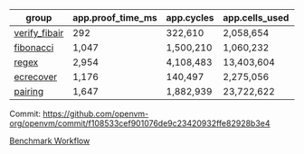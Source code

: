 | group | app.proof_time_ms | app.cycles | app.cells_used | leaf.proof_time_ms | leaf.cycles | leaf.cells_used |
| -- | -- | -- | -- | -- | -- | -- |
| [verify_fibair](https://github.com/openvm-org/openvm/blob/benchmark-results/benchmarks-pr/2054/verify_fibair-f108533cef901076de9c23420932ffe82928b3e4.md) | 292 |  322,610 |  2,058,654 |- | - | - |
| [fibonacci](https://github.com/openvm-org/openvm/blob/benchmark-results/benchmarks-pr/2054/fibonacci-f108533cef901076de9c23420932ffe82928b3e4.md) | 1,047 |  1,500,210 |  1,060,232 |- | - | - |
| [regex](https://github.com/openvm-org/openvm/blob/benchmark-results/benchmarks-pr/2054/regex-f108533cef901076de9c23420932ffe82928b3e4.md) | 2,954 |  4,108,483 |  13,403,604 |- | - | - |
| [ecrecover](https://github.com/openvm-org/openvm/blob/benchmark-results/benchmarks-pr/2054/ecrecover-f108533cef901076de9c23420932ffe82928b3e4.md) | 1,176 |  140,497 |  2,275,056 |- | - | - |
| [pairing](https://github.com/openvm-org/openvm/blob/benchmark-results/benchmarks-pr/2054/pairing-f108533cef901076de9c23420932ffe82928b3e4.md) | 1,647 |  1,882,939 |  23,722,622 |- | - | - |


Commit: https://github.com/openvm-org/openvm/commit/f108533cef901076de9c23420932ffe82928b3e4

[Benchmark Workflow](https://github.com/openvm-org/openvm/actions/runs/17215968037)

